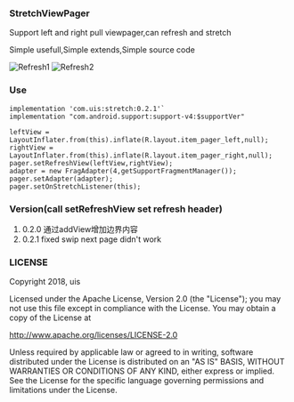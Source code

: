 ### StretchViewPager
Support left and right pull viewpager,can refresh and stretch

Simple usefull,Simple extends,Simple source code

![Refresh1](/pic/demo10.gif)
![Refresh2](/pic/demo20.gif)

### Use

    implementation 'com.uis:stretch:0.2.1'`
    implementation "com.android.support:support-v4:$supportVer"

    leftView = LayoutInflater.from(this).inflate(R.layout.item_pager_left,null);
    rightView = LayoutInflater.from(this).inflate(R.layout.item_pager_right,null);
    pager.setRefreshView(leftView,rightView);
    adapter = new FragAdapter(4,getSupportFragmentManager());
    pager.setAdapter(adapter);
    pager.setOnStretchListener(this);
    
### Version(call setRefreshView set refresh header)
1. 0.2.0 通过addView增加边界内容
2. 0.2.1 fixed swip next page didn't work

### LICENSE
Copyright 2018, uis

Licensed under the Apache License, Version 2.0 (the "License");
you may not use this file except in compliance with the License.
You may obtain a copy of the License at

   http://www.apache.org/licenses/LICENSE-2.0

Unless required by applicable law or agreed to in writing, software
distributed under the License is distributed on an "AS IS" BASIS,
WITHOUT WARRANTIES OR CONDITIONS OF ANY KIND, either express or implied.
See the License for the specific language governing permissions and
limitations under the License.


